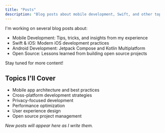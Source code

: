```yaml
---
title: "Posts"
description: "Blog posts about mobile development, Swift, and other topics"
---
```


I'm working on several blog posts about:

- Mobile Development: Tips, tricks, and insights from my experience
- Swift & iOS: Modern iOS development practices
- Android Development: Jetpack Compose and Kotlin Multiplatform
- Open Source: Lessons learned from building open source projects

Stay tuned for more content!

## Topics I'll Cover

- Mobile app architecture and best practices
- Cross-platform development strategies
- Privacy-focused development
- Performance optimization
- User experience design
- Open source project management

*New posts will appear here as I write them.* 